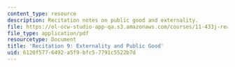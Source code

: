 ```yaml
---
content_type: resource
description: Recitation notes on public good and externality.
file: https://ol-ocw-studio-app-qa.s3.amazonaws.com/courses/11-433j-real-estate-economics-fall-2008/6120f5776492a5f9bfc57791c5522b7d_rec9_2008.pdf
file_type: application/pdf
resourcetype: Document
title: 'Recitation 9: Externality and Public Good'
uid: 6120f577-6492-a5f9-bfc5-7791c5522b7d
---
```

